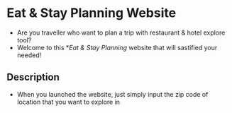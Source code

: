 # Eat & Stay Planning Website
- Are you traveller who want to plan a trip with restaurant & hotel explore tool?
- Welcome to this **Eat & Stay Planning* website that will sastified your needed!
## Description
- When you launched the website, just simply input the zip code of location that you want to explore in 
